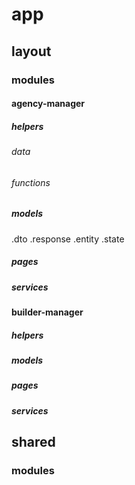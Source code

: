 # app

## layout
### modules
#### agency-manager

##### helpers
###### data
###### functions

##### models
.dto
.response
.entity
.state

##### pages
##### services

#### builder-manager
##### helpers
##### models
##### pages
##### services

## shared
### modules

